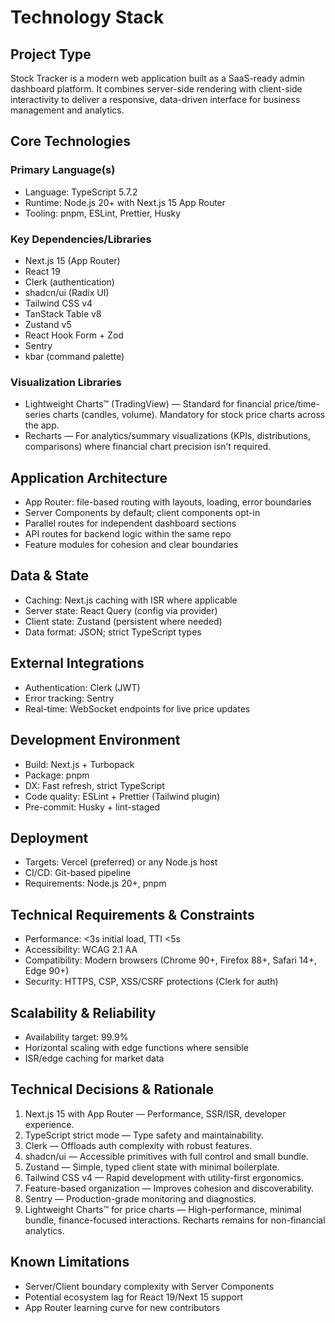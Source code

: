 # Technology Stack

## Project Type

Stock Tracker is a modern web application built as a SaaS-ready admin dashboard platform. It combines server-side rendering with client-side interactivity to deliver a responsive, data-driven interface for business management and analytics.

## Core Technologies

### Primary Language(s)

- Language: TypeScript 5.7.2
- Runtime: Node.js 20+ with Next.js 15 App Router
- Tooling: pnpm, ESLint, Prettier, Husky

### Key Dependencies/Libraries

- Next.js 15 (App Router)
- React 19
- Clerk (authentication)
- shadcn/ui (Radix UI)
- Tailwind CSS v4
- TanStack Table v8
- Zustand v5
- React Hook Form + Zod
- Sentry
- kbar (command palette)

### Visualization Libraries

- Lightweight Charts™ (TradingView) — Standard for financial price/time-series charts (candles, volume). Mandatory for stock price charts across the app.
- Recharts — For analytics/summary visualizations (KPIs, distributions, comparisons) where financial chart precision isn’t required.

## Application Architecture

- App Router: file-based routing with layouts, loading, error boundaries
- Server Components by default; client components opt-in
- Parallel routes for independent dashboard sections
- API routes for backend logic within the same repo
- Feature modules for cohesion and clear boundaries

## Data & State

- Caching: Next.js caching with ISR where applicable
- Server state: React Query (config via provider)
- Client state: Zustand (persistent where needed)
- Data format: JSON; strict TypeScript types

## External Integrations

- Authentication: Clerk (JWT)
- Error tracking: Sentry
- Real-time: WebSocket endpoints for live price updates

## Development Environment

- Build: Next.js + Turbopack
- Package: pnpm
- DX: Fast refresh, strict TypeScript
- Code quality: ESLint + Prettier (Tailwind plugin)
- Pre-commit: Husky + lint-staged

## Deployment

- Targets: Vercel (preferred) or any Node.js host
- CI/CD: Git-based pipeline
- Requirements: Node.js 20+, pnpm

## Technical Requirements & Constraints

- Performance: <3s initial load, TTI <5s
- Accessibility: WCAG 2.1 AA
- Compatibility: Modern browsers (Chrome 90+, Firefox 88+, Safari 14+, Edge 90+)
- Security: HTTPS, CSP, XSS/CSRF protections (Clerk for auth)

## Scalability & Reliability

- Availability target: 99.9%
- Horizontal scaling with edge functions where sensible
- ISR/edge caching for market data

## Technical Decisions & Rationale

1. Next.js 15 with App Router — Performance, SSR/ISR, developer experience.
2. TypeScript strict mode — Type safety and maintainability.
3. Clerk — Offloads auth complexity with robust features.
4. shadcn/ui — Accessible primitives with full control and small bundle.
5. Zustand — Simple, typed client state with minimal boilerplate.
6. Tailwind CSS v4 — Rapid development with utility-first ergonomics.
7. Feature-based organization — Improves cohesion and discoverability.
8. Sentry — Production-grade monitoring and diagnostics.
9. Lightweight Charts™ for price charts — High-performance, minimal bundle, finance-focused interactions. Recharts remains for non-financial analytics.

## Known Limitations

- Server/Client boundary complexity with Server Components
- Potential ecosystem lag for React 19/Next 15 support
- App Router learning curve for new contributors
